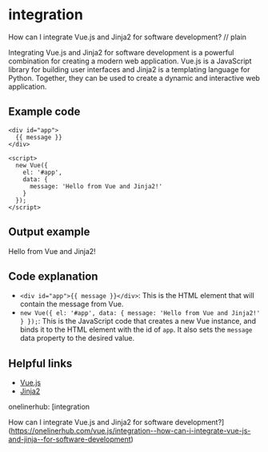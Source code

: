# integration

How can I integrate Vue.js and Jinja2 for software development?
// plain

Integrating Vue.js and Jinja2 for software development is a powerful combination for creating a modern web application. Vue.js is a JavaScript library for building user interfaces and Jinja2 is a templating language for Python. Together, they can be used to create a dynamic and interactive web application.

## Example code

```
<div id="app">
  {{ message }}
</div>

<script>
  new Vue({
    el: '#app',
    data: {
      message: 'Hello from Vue and Jinja2!'
    }
  });
</script>
```

## Output example

Hello from Vue and Jinja2!

## Code explanation

- `<div id="app">{{ message }}</div>`: This is the HTML element that will contain the message from Vue.
- `new Vue({ el: '#app', data: { message: 'Hello from Vue and Jinja2!' } });`: This is the JavaScript code that creates a new Vue instance, and binds it to the HTML element with the id of `app`. It also sets the `message` data property to the desired value.

## Helpful links
- [Vue.js](https://vuejs.org/)
- [Jinja2](https://jinja.palletsprojects.com/en/2.10.x/)

onelinerhub: [integration

How can I integrate Vue.js and Jinja2 for software development?](https://onelinerhub.com/vue.js/integration--how-can-i-integrate-vue-js-and-jinja--for-software-development)